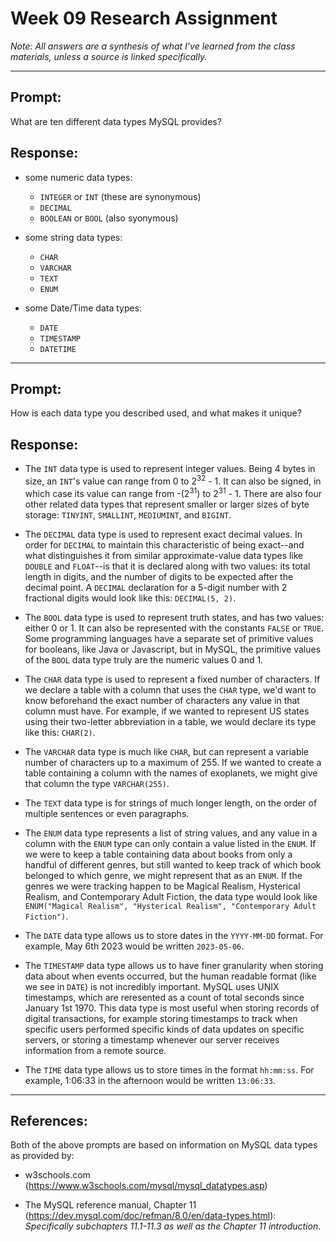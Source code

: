 # Week 09 Research Assignment 

*Note: All answers are a synthesis of what I've learned from the class materials, unless a source is linked specifically.*

---

## **Prompt:** 

What are ten different data types MySQL provides?

## **Response:** 

- some numeric data types:
  - ```INTEGER``` or ```INT``` (these are synonymous)
  - ```DECIMAL```
  - ```BOOLEAN``` or ```BOOL``` (also syonymous)

- some string data types:
  - ```CHAR```
  - ```VARCHAR```
  - ```TEXT```
  - ```ENUM```

- some Date/Time data types:
  - ```DATE```
  - ```TIMESTAMP```
  - ```DATETIME```
  
---

## **Prompt:**

How is each data type you described used, and what makes it unique?

## **Response:**

- The ```INT``` data type is used to represent integer values. Being 4 bytes in size, an ```INT```'s value can range from 0 to 2<sup>32</sup> - 1. It can also be signed, in which case its value can range from -(2<sup>31</sup>) to 2<sup>31</sup> - 1. There are also four other related data types that represent smaller or larger sizes of byte storage: ```TINYINT```, ```SMALLINT```, ```MEDIUMINT```, and ```BIGINT```.

- The ```DECIMAL``` data type is used to represent exact decimal values. In order for ```DECIMAL``` to maintain this characteristic of being exact--and what distinguishes it from similar approximate-value data types like ```DOUBLE``` and ```FLOAT```--is that it is declared along with two values: its total length in digits, and the number of digits to be expected after the decimal point. A ```DECIMAL``` declaration for a 5-digit number with 2 fractional digits would look like this: ```DECIMAL(5, 2)```.

- The ```BOOL``` data type is used to represent truth states, and has two values: either 0 or 1. It can also be represented with the constants ```FALSE``` or ```TRUE```. Some programming languages have a separate set of primitive values for booleans, like Java or Javascript, but in MySQL, the primitive values of the ```BOOL``` data type truly are the numeric values 0 and 1.

- The ```CHAR``` data type is used to represent a fixed number of characters. If we declare a table with a column that uses the ```CHAR``` type, we'd want to know beforehand the exact number of characters any value in that column must have. For example, if we wanted to represent US states using their two-letter abbreviation in a table, we would declare its type like this: ```CHAR(2)```.

- The ```VARCHAR``` data type is much like ```CHAR```, but can represent a variable number of characters up to a maximum of 255. If we wanted to create a table containing a column with the names of exoplanets, we might give that column the type ```VARCHAR(255)```.

- The ```TEXT``` data type is for strings of much longer length, on the order of multiple sentences or even paragraphs.

- The ```ENUM``` data type represents a list of string values, and any value in a column with the ```ENUM``` type can only contain a value listed in the ```ENUM```. If we were to keep a table containing data about books from only a handful of different genres, but still wanted to keep track of which book belonged to which genre, we might represent that as an ```ENUM```. If the genres we were tracking happen to be Magical Realism, Hysterical Realism, and Contemporary Adult Fiction, the data type would look like ```ENUM("Magical Realism", "Hysterical Realism", "Contemporary Adult Fiction")```.

- The ```DATE``` data type allows us to store dates in the ```YYYY-MM-DD``` format. For example, May 6th 2023 would be written ```2023-05-06```.

- The ```TIMESTAMP``` data type allows us to have finer granularity when storing data about when events occurred, but the human readable format (like we see in ```DATE```) is not incredibly important. MySQL uses UNIX timestamps, which are reresented as a count of total seconds since January 1st 1970. This data type is most useful when storing records of digital transactions, for example storing timestamps to track when specific users performed specific kinds of data updates on specific servers, or storing a timestamp whenever our server receives information from a remote source.
  
- The ```TIME``` data type allows us to store times in the format ```hh:mm:ss```. For example, 1:06:33 in the afternoon would be written ```13:06:33```.

---

## **References:**

Both of the above prompts are based on information on MySQL data types as provided by:

- w3schools.com (https://www.w3schools.com/mysql/mysql_datatypes.asp)
  
- The MySQL reference manual, Chapter 11 (https://dev.mysql.com/doc/refman/8.0/en/data-types.html): *Specifically subchapters 11.1-11.3 as well as the Chapter 11 introduction*.